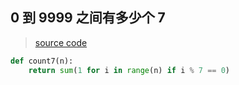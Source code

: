 
## 0 到 9999 之间有多少个 7

> [source code](https://github.com/codingEzio/codingezio.github.io/blob/master/hands-on/algorithm-fun-count-7s.py)

```python
def count7(n):
    return sum(1 for i in range(n) if i % 7 == 0)
```
